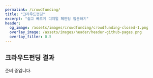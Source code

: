 ```yaml
---
permalink: /crowdfunding/
title: "크라우드펀딩"
excerpt: "쉽고 빠르게 디지털 페인팅 입문하기"
header:
  og_image: /assets/images/crowdfunding/crowdfunding-closed-1.png
  overlay_image: /assets/images/header/header-github-pages.png
  overlay_filter: 0.5
---
```


## 크라우드펀딩 결과

준비 중입니다.

<!-- 

크라우드펀딩은 <a href="https://tumblbug.com/zzom-character-illustration-with-procreate" target="_blank">'텀블벅'</a>에서 진행되었습니다.
아쉽게도 달성률 72%로 목표를 달성하지 못했습니다.

{% include figure popup=true image_path="/assets/images/crowdfunding/crowdfunding-closed-1.png" %}

{% include figure popup=true image_path="/assets/images/crowdfunding/crowdfunding-closed-2.png" %}

### 프로젝트 진척 현황

프로젝트 진척 현황은 <a href="https://github.com/orgs/project-zzom/projects/12" target="_blank">'GitHub'</a>에서 확인할 수 있습니다.

### 크라우드펀딩 서포터스
텀블벅에서는 펀딩 실패 후 후원자 정보에 접근하지 못하게 되어 있습니다.
이에 따라 도움 주신 후원자 이름을 남길 수 없게 되었습니다.
다음 프로젝트에선 더 잘 준비해서 다시 뵙겠습니다.
도움 주신 후원자 여러분 감사합니다!

-->